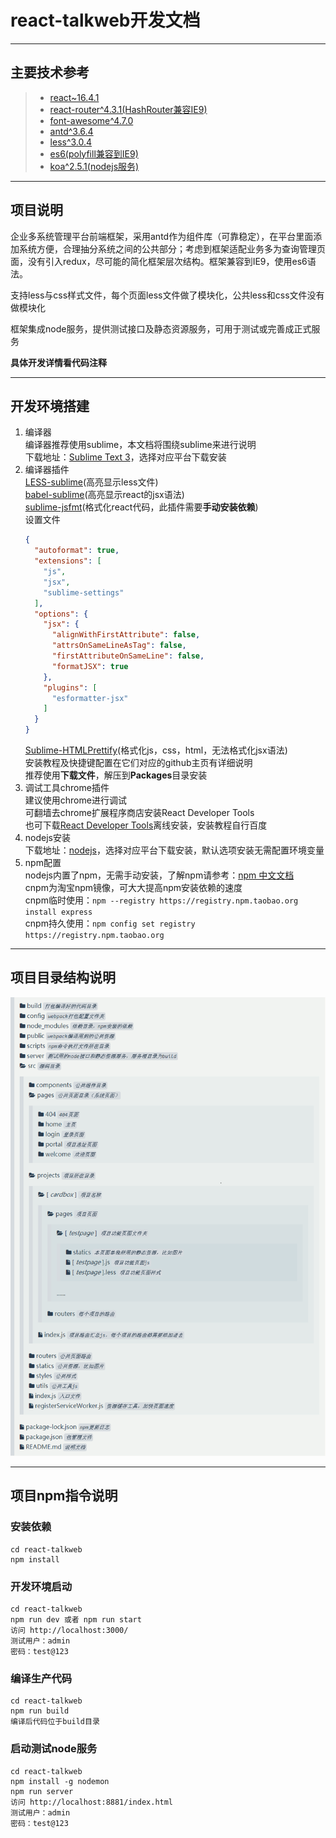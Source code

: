 # react-talkweb开发文档

------

## 主要技术参考

> * [react~16.4.1][1]
> * [react-router^4.3.1(HashRouter兼容IE9)][2]
> * [font-awesome^4.7.0][3]
> * [antd^3.6.4][4]
> * [less^3.0.4][5]
> * [es6(polyfill兼容到IE9)][6]
> * [koa^2.5.1(nodejs服务)][7]

------

## 项目说明
企业多系统管理平台前端框架，采用antd作为组件库（可靠稳定），在平台里面添加系统方便，合理抽分系统之间的公共部分；考虑到框架适配业务多为查询管理页面，没有引入redux，尽可能的简化框架层次结构。框架兼容到IE9，使用es6语法。  

支持less与css样式文件，每个页面less文件做了模块化，公共less和css文件没有做模块化  

框架集成node服务，提供测试接口及静态资源服务，可用于测试或完善成正式服务

**具体开发详情看代码注释**

------

## 开发环境搭建

 1. 编译器  
    编译器推荐使用sublime，本文档将围绕sublime来进行说明  
    下载地址：[Sublime Text 3][7]，选择对应平台下载安装  
 2. 编译器插件  
    [LESS-sublime][8](高亮显示less文件)  
    [babel-sublime][9](高亮显示react的jsx语法)  
    [sublime-jsfmt][10](格式化react代码，此插件需要**手动安装依赖**)  
      设置文件
      ```json
      {
        "autoformat": true,
        "extensions": [
          "js",
          "jsx",
          "sublime-settings"
        ],
        "options": {
          "jsx": {
            "alignWithFirstAttribute": false,
            "attrsOnSameLineAsTag": false,
            "firstAttributeOnSameLine": false,
            "formatJSX": true
          },
          "plugins": [
            "esformatter-jsx"
          ]
        }
      }
      ```
    [Sublime-HTMLPrettify][11](格式化js，css，html，无法格式化jsx语法)  
    安装教程及快捷键配置在它们对应的github主页有详细说明  
    推荐使用**下载文件**，解压到**Packages**目录安装  
 3. 调试工具chrome插件  
    建议使用chrome进行调试  
    可翻墙去chrome扩展程序商店安装React Developer Tools  
    也可下载[React Developer Tools][12]离线安装，安装教程自行百度  
 4. nodejs安装  
    下载地址：[nodejs][13]，选择对应平台下载安装，默认选项安装无需配置环境变量  
 5. npm配置  
    nodejs内置了npm，无需手动安装，了解npm请参考：[npm 中文文档][14]  
    cnpm为淘宝npm镜像，可大大提高npm安装依赖的速度  
    cnpm临时使用：`npm --registry https://registry.npm.taobao.org install express`  
    cnpm持久使用：`npm config set registry https://registry.npm.taobao.org`  

------

## 项目目录结构说明

![目录结构][15]

------

## 项目npm指令说明

### 安装依赖
```
cd react-talkweb
npm install
```
### 开发环境启动
```
cd react-talkweb
npm run dev 或者 npm run start
访问 http://localhost:3000/
测试用户：admin
密码：test@123
```
### 编译生产代码
```
cd react-talkweb
npm run build
编译后代码位于build目录
```
### 启动测试node服务
```
cd react-talkweb
npm install -g nodemon
npm run server
访问 http://localhost:8881/index.html
测试用户：admin
密码：test@123
```

  [1]: http://react.yubolun.com/
  [2]: http://react-guide.github.io/react-router-cn/docs/API.html
  [3]: http://fontawesome.dashgame.com/
  [4]: https://ant.design/docs/react/introduce-cn
  [5]: http://lesscss.cn/
  [6]: http://es6.ruanyifeng.com/
  [7]: https://www.sublimetext.com/
  [8]: https://github.com/danro/LESS-sublime
  [9]: https://github.com/babel/babel-sublime
  [10]: https://github.com/ionutvmi/sublime-jsfmt
  [11]: https://github.com/victorporof/Sublime-HTMLPrettify
  [12]: http://chromecj.com/downloadstart.html#890
  [13]: https://nodejs.org/zh-cn/download/
  [14]: https://www.npmjs.com.cn/
  [15]: ./目录结构.png